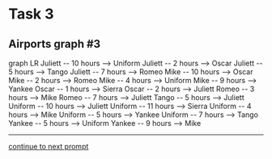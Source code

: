 # Task 3
## Airports graph #3

<div></div>
<div class="mermaid-access">
graph LR
  Juliett -- 10 hours --> Uniform
  Juliett -- 2 hours --> Oscar
  Juliett -- 5 hours --> Tango
  Juliett -- 7 hours --> Romeo
  Mike -- 10 hours --> Oscar
  Mike -- 2 hours --> Romeo
  Mike -- 4 hours --> Uniform
  Mike -- 9 hours --> Yankee
  Oscar -- 1 hours --> Sierra
  Oscar -- 2 hours --> Juliett
  Romeo -- 3 hours --> Mike
  Romeo -- 7 hours --> Juliett
  Tango -- 5 hours --> Juliett
  Uniform -- 10 hours --> Juliett
  Uniform -- 11 hours --> Sierra
  Uniform -- 4 hours --> Mike
  Uniform -- 5 hours --> Yankee
  Uniform -- 7 hours --> Tango
  Yankee -- 5 hours --> Uniform
  Yankee -- 9 hours --> Mike
</div>

---

[continue to next prompt](./task4prompt.html)

<!-- Required scripts for MermaidAccess -->
<script src="https://combinatronics.com/mermaid-js/mermaid/release/8.8.4/dist/mermaid.min.js"></script>
<script src="mermaid-access-elm.js"></script>
<script src="mermaid-access.js"></script>
<script>
mermaidAccess.go(mermaidAccess.textMode, mermaidAccess.displayAccessibleOnly)
</script>
    